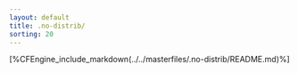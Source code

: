 ```yaml
---
layout: default
title: .no-distrib/
sorting: 20
---
```


[%CFEngine_include_markdown(../../masterfiles/.no-distrib/README.md)%]
